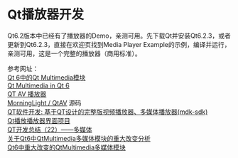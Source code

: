 # Qt播放器开发  

Qt6.2版本中已经有了播放器的Demo，亲测可用。先下载Qt并安装Qt6.2.3，或者更新到Qt6.2.3，直接在欢迎页找到Media Player Example的示例，编译并运行，亲测可用，这是一个完整的播放器（商用标准）。  

参考网址：  
[Qt 6中的Qt Multimedia模块](https://blog.csdn.net/Qt_China/article/details/120235422)  
[Qt Multimedia in Qt 6](https://www.qt.io/blog/qt-multimedia-in-qt-6)  
[QT AV 播放器](https://blog.csdn.net/qq_42590121/article/details/116129535)  
[MorningLight / QtAV](https://gitee.com/MorningLight/QtAV) 源码  
[QT软件开发: 基于QT设计的完整版视频播放器、多媒体播放器(mdk-sdk)](https://blog.csdn.net/xiaolong1126626497/article/details/117557963)  
[Qt播放播放器界面项目](http://www.qt-ui.com/project/QtPlayer/)  
[QT开发总结（22）——多媒体](https://www.freesion.com/article/6297243403/)  
[关于Qt6中QtMultimedia多媒体模块的重大改变分析](http://www.cppcns.com/jiaoben/python/420575.html)  
[Qt6中重大改变的QtMultimedia多媒体模块](https://www.cnblogs.com/feiyangqingyun/p/15208717.html)  

